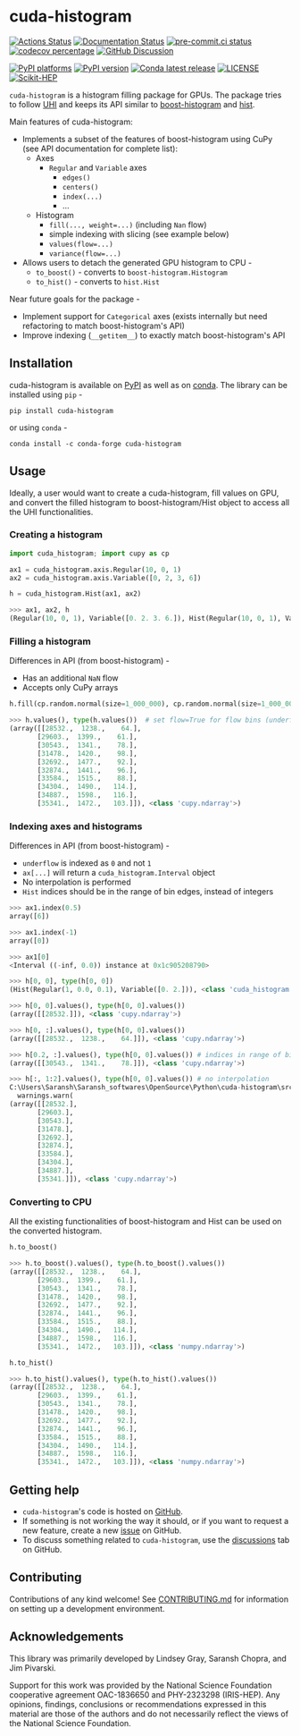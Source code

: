 # cuda-histogram

<!-- SPHINX-START -->

[![Actions Status][actions-badge]][actions-link]
[![Documentation Status][rtd-badge]][rtd-link]
[![pre-commit.ci status][pre-commit-badge]][pre-commit-link]
[![codecov percentage][codecov-badge]][codecov-link]
[![GitHub Discussion][github-discussions-badge]][github-discussions-link]

[![PyPI platforms][pypi-platforms]][pypi-link]
[![PyPI version][pypi-version]][pypi-link]
[![Conda latest release][conda-version]][conda-link]
[![LICENSE][license-badge]][license-link] [![Scikit-HEP][sk-badge]][sk-link]

`cuda-histogram` is a histogram filling package for GPUs. The package tries to
follow [UHI](https://uhi.readthedocs.io) and keeps its API similar to
[boost-histogram](https://github.com/scikit-hep/boost-histogram) and
[hist](https://github.com/scikit-hep/hist).

Main features of cuda-histogram:

- Implements a subset of the features of boost-histogram using CuPy (see API
  documentation for complete list):
  - Axes
    - `Regular` and `Variable` axes
      - `edges()`
      - `centers()`
      - `index(...)`
      - ...
  - Histogram
    - `fill(..., weight=...)` (including `Nan` flow)
    - simple indexing with slicing (see example below)
    - `values(flow=...)`
    - `variance(flow=...)`
- Allows users to detach the generated GPU histogram to CPU -
  - `to_boost()` - converts to `boost-histogram.Histogram`
  - `to_hist()` - converts to `hist.Hist`

Near future goals for the package -

- Implement support for `Categorical` axes (exists internally but need
  refactoring to match boost-histogram's API)
- Improve indexing (`__getitem__`) to exactly match boost-histogram's API

## Installation

cuda-histogram is available on [PyPI](https://pypi.org/project/cuda-histogram/)
as well as on [conda](https://anaconda.org/conda-forge/cuda-histogram). The
library can be installed using `pip` -

```
pip install cuda-histogram
```

or using `conda` -

```
conda install -c conda-forge cuda-histogram
```

## Usage

Ideally, a user would want to create a cuda-histogram, fill values on GPU, and
convert the filled histogram to boost-histogram/Hist object to access all the
UHI functionalities.

### Creating a histogram

```py
import cuda_histogram; import cupy as cp

ax1 = cuda_histogram.axis.Regular(10, 0, 1)
ax2 = cuda_histogram.axis.Variable([0, 2, 3, 6])

h = cuda_histogram.Hist(ax1, ax2)

>>> ax1, ax2, h
(Regular(10, 0, 1), Variable([0. 2. 3. 6.]), Hist(Regular(10, 0, 1), Variable([0. 2. 3. 6.])))
```

### Filling a histogram

Differences in API (from boost-histogram) -

- Has an additional `NaN` flow
- Accepts only CuPy arrays

```py
h.fill(cp.random.normal(size=1_000_000), cp.random.normal(size=1_000_000))  # set weight=... for weighted fills

>>> h.values(), type(h.values())  # set flow=True for flow bins (underflow, overflow, nanflow)
(array([[28532.,  1238.,    64.],
       [29603.,  1399.,    61.],
       [30543.,  1341.,    78.],
       [31478.,  1420.,    98.],
       [32692.,  1477.,    92.],
       [32874.,  1441.,    96.],
       [33584.,  1515.,    88.],
       [34304.,  1490.,   114.],
       [34887.,  1598.,   116.],
       [35341.,  1472.,   103.]]), <class 'cupy.ndarray'>)
```

### Indexing axes and histograms

Differences in API (from boost-histogram) -

- `underflow` is indexed as `0` and not `1`
- `ax[...]` will return a `cuda_histogram.Interval` object
- No interpolation is performed
- `Hist` indices should be in the range of bin edges, instead of integers

```py
>>> ax1.index(0.5)
array([6])

>>> ax1.index(-1)
array([0])

>>> ax1[0]
<Interval ((-inf, 0.0)) instance at 0x1c905208790>

>>> h[0, 0], type(h[0, 0])
(Hist(Regular(1, 0.0, 0.1), Variable([0. 2.])), <class 'cuda_histogram.hist.Hist'>)

>>> h[0, 0].values(), type(h[0, 0].values())
(array([[28532.]]), <class 'cupy.ndarray'>)

>>> h[0, :].values(), type(h[0, 0].values())
(array([[28532.,  1238.,    64.]]), <class 'cupy.ndarray'>)

>>> h[0.2, :].values(), type(h[0, 0].values()) # indices in range of bin edges
(array([[30543.,  1341.,    78.]]), <class 'cupy.ndarray'>)

>>> h[:, 1:2].values(), type(h[0, 0].values()) # no interpolation
C:\Users\Saransh\Saransh_softwares\OpenSource\Python\cuda-histogram\src\cuda_histogram\axis\__init__.py:580: RuntimeWarning: Reducing along axis Variable([0. 2. 3. 6.]): requested start 1 between bin boundaries, no interpolation is performed
  warnings.warn(
(array([[28532.],
       [29603.],
       [30543.],
       [31478.],
       [32692.],
       [32874.],
       [33584.],
       [34304.],
       [34887.],
       [35341.]]), <class 'cupy.ndarray'>)
```

### Converting to CPU

All the existing functionalities of boost-histogram and Hist can be used on the
converted histogram.

```py
h.to_boost()

>>> h.to_boost().values(), type(h.to_boost().values())
(array([[28532.,  1238.,    64.],
       [29603.,  1399.,    61.],
       [30543.,  1341.,    78.],
       [31478.,  1420.,    98.],
       [32692.,  1477.,    92.],
       [32874.,  1441.,    96.],
       [33584.,  1515.,    88.],
       [34304.,  1490.,   114.],
       [34887.,  1598.,   116.],
       [35341.,  1472.,   103.]]), <class 'numpy.ndarray'>)

h.to_hist()

>>> h.to_hist().values(), type(h.to_hist().values())
(array([[28532.,  1238.,    64.],
       [29603.,  1399.,    61.],
       [30543.,  1341.,    78.],
       [31478.,  1420.,    98.],
       [32692.,  1477.,    92.],
       [32874.,  1441.,    96.],
       [33584.,  1515.,    88.],
       [34304.,  1490.,   114.],
       [34887.,  1598.,   116.],
       [35341.,  1472.,   103.]]), <class 'numpy.ndarray'>)
```

## Getting help

- `cuda-histogram`'s code is hosted on
  [GitHub](https://github.com/Saransh-cpp/cuda-histogram).
- If something is not working the way it should, or if you want to request a new
  feature, create a new
  [issue](https://github.com/Saransh-cpp/cuda-histogram/issues) on GitHub.
- To discuss something related to `cuda-histogram`, use the
  [discussions](https://github.com/Saransh-cpp/cuda-histogram/discussions/) tab
  on GitHub.

## Contributing

Contributions of any kind welcome! See
[CONTRIBUTING.md](./.github/CONTRIBUTING.md) for information on setting up a
development environment.

## Acknowledgements

This library was primarily developed by Lindsey Gray, Saransh Chopra, and Jim
Pivarski.

Support for this work was provided by the National Science Foundation
cooperative agreement OAC-1836650 and PHY-2323298 (IRIS-HEP). Any opinions,
findings, conclusions or recommendations expressed in this material are those of
the authors and do not necessarily reflect the views of the National Science
Foundation.

<!-- prettier-ignore-start -->
[actions-badge]:            https://github.com/Saransh-cpp/cuda-histogram/workflows/CI/badge.svg
[actions-link]:             https://github.com/Saransh-cpp/cuda-histogram/actions
[codecov-badge]:            https://codecov.io/gh/Saransh-cpp/cuda-histogram/branch/main/graph/badge.svg?token=YBv60ueORQ
[codecov-link]:             https://codecov.io/gh/Saransh-cpp/cuda-histogram
[conda-version]:            https://img.shields.io/conda/vn/Saransh-cpp/cuda-histogram.svg
[conda-link]:               https://github.com/Saransh-cpp/cuda-histogram
[github-discussions-badge]: https://img.shields.io/static/v1?label=Discussions&message=Ask&color=blue&logo=github
[github-discussions-link]:  https://github.com/Saransh-cpp/cuda-histogram/discussions
[license-badge]:            https://img.shields.io/badge/License-BSD_3--Clause-blue.svg
[license-link]:             https://opensource.org/licenses/BSD-3-Clause
[pre-commit-badge]:         https://results.pre-commit.ci/badge/github/Saransh-cpp/cuda-histogram/main.svg
[pre-commit-link]:          https://results.pre-commit.ci/repo/github/Saransh-cpp/cuda-histogram
[pypi-link]:                https://pypi.org/project/cuda-histogram/
[pypi-platforms]:           https://img.shields.io/pypi/pyversions/cuda-histogram
[pypi-version]:             https://img.shields.io/pypi/v/cuda-histogram
[rtd-badge]:                https://readthedocs.org/projects/cuda-histogram/badge/?version=latest
[rtd-link]:                 https://cuda-histogram.readthedocs.io/en/latest/?badge=latest
[sk-badge]:                 https://scikit-hep.org/assets/images/Scikit--HEP-Project-blue.svg
[sk-link]:                  https://scikit-hep.org/

<!-- prettier-ignore-end -->
